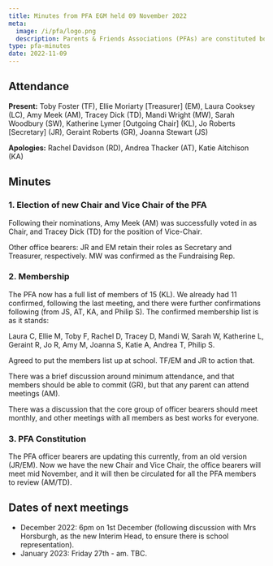 ```yaml
---
title: Minutes from PFA EGM held 09 November 2022
meta:
  image: /i/pfa/logo.png
  description: Parents & Friends Associations (PFAs) are constituted bodies, which support the school and the broader community. They are independent from the school and the local authority.
type: pfa-minutes
date: 2022-11-09
---
```


## Attendance

**Present:** Toby Foster (TF), Ellie Moriarty [Treasurer] (EM), Laura Cooksey (LC), Amy Meek (AM), Tracey Dick (TD), Mandi Wright (MW), Sarah Woodbury (SW), Katherine Lymer [Outgoing Chair] (KL), Jo Roberts [Secretary] (JR), Geraint Roberts (GR), Joanna Stewart (JS)

**Apologies:** Rachel Davidson (RD), Andrea Thacker (AT), Katie Aitchison (KA)

## Minutes

### 1. Election of new Chair and Vice Chair of the PFA

Following their nominations, Amy Meek (AM) was successfully voted in as Chair, and Tracey Dick (TD) for the position of Vice-Chair.

Other office bearers: JR and EM retain their roles as Secretary and Treasurer, respectively. MW was confirmed as the Fundraising Rep.

### 2. Membership

The PFA now has a full list of members of 15 (KL). We already had 11 confirmed, following the last meeting, and there were further confirmations following (from JS, AT, KA, and Philip S). The confirmed membership list is as it stands:

Laura C, Ellie M, Toby F, Rachel D, Tracey D, Mandi W, Sarah W, Katherine L, Geraint R, Jo R, Amy M, Joanna S, Katie A, Andrea T, Philip S.

Agreed to put the members list up at school. TF/EM and JR to action that.

There was a brief discussion around minimum attendance, and that members should be able to commit (GR), but that any parent can attend meetings (AM).

There was a discussion that the core group of officer bearers should meet monthly, and other meetings with all members as best works for everyone.

### 3. PFA Constitution

The PFA officer bearers are updating this currently, from an old version (JR/EM). Now we have the new Chair and Vice Chair, the office bearers will meet mid November, and it will then be circulated for all the PFA members to review (AM/TD).

## Dates of next meetings

* December 2022: 6pm on 1st December (following discussion with Mrs Horsburgh, as the new Interim Head, to ensure there is school representation).
* January 2023: Friday 27th - am. TBC.

